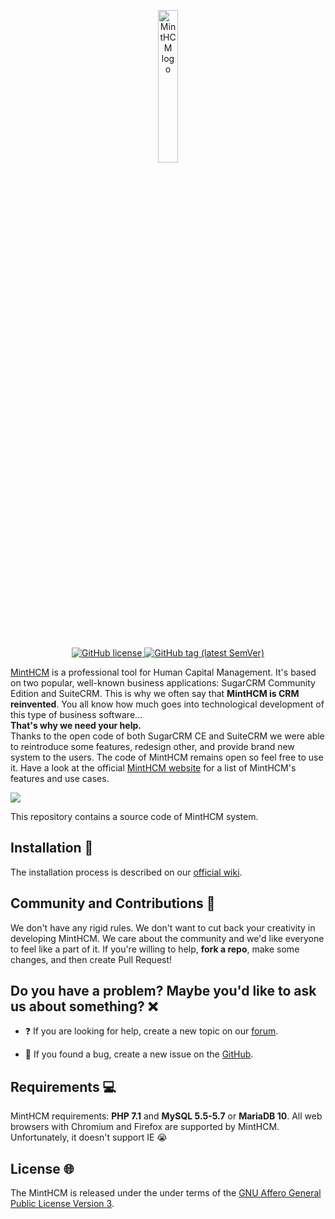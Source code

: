 <p align="center">
    <a href="https://minthcm.org/" target="_blank">
        <img width="25%" src="https://minthcm.org/minthcm-logo.svg" alt="MintHCM logo">
    </a>
</p>
<br/>
<p align="center">
    <a href="https://github.com/minthcm/minthcm/blob/master/LICENSE" target="_blank">
        <img src="https://img.shields.io/github/license/minthcm/minthcm.svg" alt="GitHub license">
    </a>
    <a href="https://github.com/minthcm/minthcm/releases" target="_blank">
        <img src="https://img.shields.io/github/tag/minthcm/minthcm.svg" alt="GitHub tag (latest SemVer)">
    </a>
</p>

[MintHCM](https://minthcm.org/) is a professional tool for Human Capital Management. It's based on two popular, well-known business applications: SugarCRM Community Edition and SuiteCRM. This is why we often say that **MintHCM is CRM reinvented**. You all know how much goes into technological development of this type of business software… <br> **That's why we need your help.**<br> Thanks to the open code of both SugarCRM CE and SuiteCRM we were able to reintroduce some features, redesign other, and provide brand new system to the users. The code of MintHCM remains open so feel free to use it.
Have a look at the official [MintHCM website](https://minthcm.com/) for a list of MintHCM's features and use cases. 

<img src="https://minthcm.org/assets/mintgif.gif">

This repository contains a source code of MintHCM system.

## Installation 🧩

The installation process is described on our [official wiki](https://wiki.minthcm.org/index.php?title=Process:Installation_guide).

## Community and Contributions 🤝

We don't have any rigid rules. We don't want to cut back your creativity in developing MintHCM. We care about the community and we'd like everyone to feel like a part of it. If you're willing to help, **fork a repo**, make some changes, and then create Pull Request!

## Do you have a problem? Maybe you'd like to ask us about something? ❌


*  ❓  If you are looking for help, create a new topic on our [forum](https://minthcm.org/forums/). 

*  🐛 If you found a bug, create a new issue on the [GitHub](https://github.com/minthcm/minthcm/issues).

## Requirements 💻

MintHCM requirements: **PHP 7.1** and **MySQL 5.5-5.7** or **MariaDB 10**. All web browsers with Chromium and Firefox are supported by MintHCM. <br> Unfortunately, it doesn't support IE 😭 

## License 🌐

The MintHCM is released under the under terms of the [GNU Affero General Public License Version 3](LICENSE).
